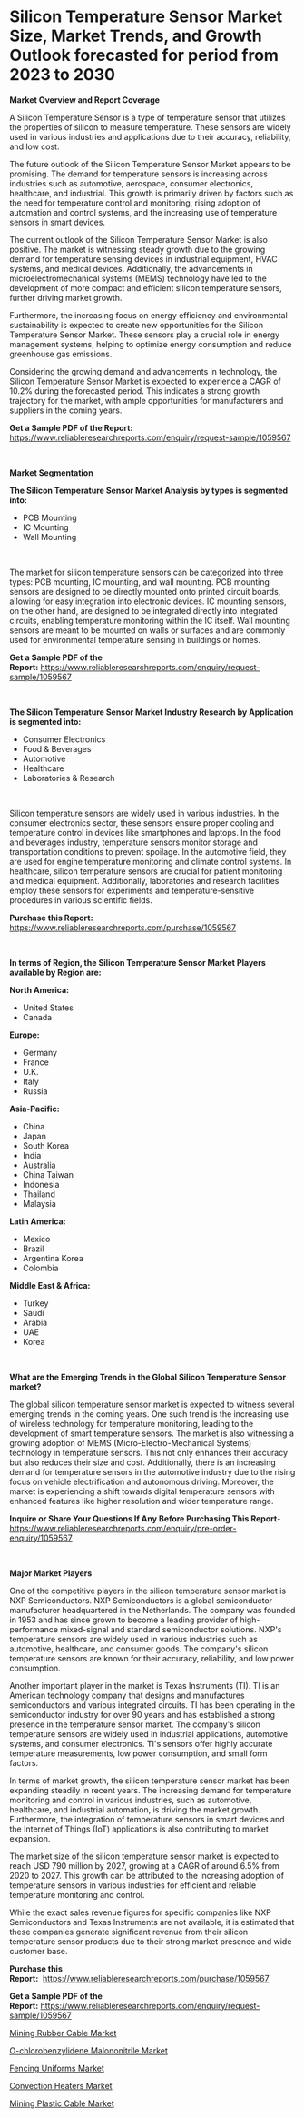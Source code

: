 <p><h1>Silicon Temperature Sensor Market Size, Market Trends, and Growth Outlook forecasted for period from 2023 to 2030</h1></p><p><strong>Market Overview and Report Coverage</strong></p>
<p><p>A Silicon Temperature Sensor is a type of temperature sensor that utilizes the properties of silicon to measure temperature. These sensors are widely used in various industries and applications due to their accuracy, reliability, and low cost.</p><p>The future outlook of the Silicon Temperature Sensor Market appears to be promising. The demand for temperature sensors is increasing across industries such as automotive, aerospace, consumer electronics, healthcare, and industrial. This growth is primarily driven by factors such as the need for temperature control and monitoring, rising adoption of automation and control systems, and the increasing use of temperature sensors in smart devices.</p><p>The current outlook of the Silicon Temperature Sensor Market is also positive. The market is witnessing steady growth due to the growing demand for temperature sensing devices in industrial equipment, HVAC systems, and medical devices. Additionally, the advancements in microelectromechanical systems (MEMS) technology have led to the development of more compact and efficient silicon temperature sensors, further driving market growth.</p><p>Furthermore, the increasing focus on energy efficiency and environmental sustainability is expected to create new opportunities for the Silicon Temperature Sensor Market. These sensors play a crucial role in energy management systems, helping to optimize energy consumption and reduce greenhouse gas emissions.</p><p>Considering the growing demand and advancements in technology, the Silicon Temperature Sensor Market is expected to experience a CAGR of 10.2% during the forecasted period. This indicates a strong growth trajectory for the market, with ample opportunities for manufacturers and suppliers in the coming years.</p></p>
<p><strong>Get a Sample PDF of the Report:</strong> <a href="https://www.reliableresearchreports.com/enquiry/request-sample/1059567">https://www.reliableresearchreports.com/enquiry/request-sample/1059567</a></p>
<p>&nbsp;</p>
<p><strong>Market Segmentation</strong></p>
<p><strong>The Silicon Temperature Sensor Market Analysis by types is segmented into:</strong></p>
<p><ul><li>PCB Mounting</li><li>IC Mounting</li><li>Wall Mounting</li></ul></p>
<p>&nbsp;</p>
<p><p>The market for silicon temperature sensors can be categorized into three types: PCB mounting, IC mounting, and wall mounting. PCB mounting sensors are designed to be directly mounted onto printed circuit boards, allowing for easy integration into electronic devices. IC mounting sensors, on the other hand, are designed to be integrated directly into integrated circuits, enabling temperature monitoring within the IC itself. Wall mounting sensors are meant to be mounted on walls or surfaces and are commonly used for environmental temperature sensing in buildings or homes.</p></p>
<p><strong>Get a Sample PDF of the Report:</strong>&nbsp;<a href="https://www.reliableresearchreports.com/enquiry/request-sample/1059567">https://www.reliableresearchreports.com/enquiry/request-sample/1059567</a></p>
<p>&nbsp;</p>
<p><strong>The Silicon Temperature Sensor Market Industry Research by Application is segmented into:</strong></p>
<p><ul><li>Consumer Electronics</li><li>Food & Beverages</li><li>Automotive</li><li>Healthcare</li><li>Laboratories & Research</li></ul></p>
<p>&nbsp;</p>
<p><p>Silicon temperature sensors are widely used in various industries. In the consumer electronics sector, these sensors ensure proper cooling and temperature control in devices like smartphones and laptops. In the food and beverages industry, temperature sensors monitor storage and transportation conditions to prevent spoilage. In the automotive field, they are used for engine temperature monitoring and climate control systems. In healthcare, silicon temperature sensors are crucial for patient monitoring and medical equipment. Additionally, laboratories and research facilities employ these sensors for experiments and temperature-sensitive procedures in various scientific fields.</p></p>
<p><strong>Purchase this Report:</strong>&nbsp; <a href="https://www.reliableresearchreports.com/purchase/1059567">https://www.reliableresearchreports.com/purchase/1059567</a></p>
<p>&nbsp;</p>
<p><strong>In terms of Region, the Silicon Temperature Sensor Market Players available by Region are:</strong></p>
<p>
    <p> <strong> North America: </strong>
        <ul>
            <li>United States</li>
            <li>Canada</li>
        </ul>
        </p> 
    <p> <strong> Europe: </strong>
        <ul>
            <li>Germany</li>
            <li>France</li>
            <li>U.K.</li>
            <li>Italy</li>
            <li>Russia</li>
        </ul>
        </p> 
    <p> <strong> Asia-Pacific: </strong>
        <ul>
            <li>China</li>
            <li>Japan</li>
            <li>South Korea</li>
            <li>India</li>
            <li>Australia</li>
            <li>China Taiwan</li>
            <li>Indonesia</li>
            <li>Thailand</li>
            <li>Malaysia</li>
        </ul>
        </p> 
    <p> <strong> Latin America: </strong>
        <ul>
            <li>Mexico</li>
            <li>Brazil</li>
            <li>Argentina Korea</li>
            <li>Colombia</li>
        </ul>
        </p> 
    <p> <strong> Middle East & Africa: </strong>
        <ul>
            <li>Turkey</li>
            <li>Saudi</li>
            <li>Arabia</li>
            <li>UAE</li>
            <li>Korea</li>
        </ul>
    </p>
    </p>
<p>&nbsp;</p>
<p><strong>What are the Emerging Trends in the Global Silicon Temperature Sensor market?</strong></p>
<p><p>The global silicon temperature sensor market is expected to witness several emerging trends in the coming years. One such trend is the increasing use of wireless technology for temperature monitoring, leading to the development of smart temperature sensors. The market is also witnessing a growing adoption of MEMS (Micro-Electro-Mechanical Systems) technology in temperature sensors. This not only enhances their accuracy but also reduces their size and cost. Additionally, there is an increasing demand for temperature sensors in the automotive industry due to the rising focus on vehicle electrification and autonomous driving. Moreover, the market is experiencing a shift towards digital temperature sensors with enhanced features like higher resolution and wider temperature range.</p></p>
<p><strong>Inquire or Share Your Questions If Any Before Purchasing This Report</strong>- <a href="https://www.reliableresearchreports.com/enquiry/pre-order-enquiry/1059567">https://www.reliableresearchreports.com/enquiry/pre-order-enquiry/1059567</a></p>
<p>&nbsp;</p>
<p><strong>Major Market Players</strong></p>
<p><p>One of the competitive players in the silicon temperature sensor market is NXP Semiconductors. NXP Semiconductors is a global semiconductor manufacturer headquartered in the Netherlands. The company was founded in 1953 and has since grown to become a leading provider of high-performance mixed-signal and standard semiconductor solutions. NXP's temperature sensors are widely used in various industries such as automotive, healthcare, and consumer goods. The company's silicon temperature sensors are known for their accuracy, reliability, and low power consumption.</p><p>Another important player in the market is Texas Instruments (TI). TI is an American technology company that designs and manufactures semiconductors and various integrated circuits. TI has been operating in the semiconductor industry for over 90 years and has established a strong presence in the temperature sensor market. The company's silicon temperature sensors are widely used in industrial applications, automotive systems, and consumer electronics. TI's sensors offer highly accurate temperature measurements, low power consumption, and small form factors.</p><p>In terms of market growth, the silicon temperature sensor market has been expanding steadily in recent years. The increasing demand for temperature monitoring and control in various industries, such as automotive, healthcare, and industrial automation, is driving the market growth. Furthermore, the integration of temperature sensors in smart devices and the Internet of Things (IoT) applications is also contributing to market expansion.</p><p>The market size of the silicon temperature sensor market is expected to reach USD 790 million by 2027, growing at a CAGR of around 6.5% from 2020 to 2027. This growth can be attributed to the increasing adoption of temperature sensors in various industries for efficient and reliable temperature monitoring and control.</p><p>While the exact sales revenue figures for specific companies like NXP Semiconductors and Texas Instruments are not available, it is estimated that these companies generate significant revenue from their silicon temperature sensor products due to their strong market presence and wide customer base.</p></p>
<p><strong>Purchase this Report:</strong>&nbsp;&nbsp;<a href="https://www.reliableresearchreports.com/purchase/1059567">https://www.reliableresearchreports.com/purchase/1059567</a></p>
<p></p>
<p><strong>Get a Sample PDF of the Report:</strong>&nbsp;<a href="https://www.reliableresearchreports.com/enquiry/request-sample/1059567">https://www.reliableresearchreports.com/enquiry/request-sample/1059567</a></p>
<p><p><a href="https://www.linkedin.com/pulse/mining-rubber-cable-market-size-growth-forecast-from-2023-8mlpe/">Mining Rubber Cable Market</a></p><p><a href="https://www.linkedin.com/pulse/decoding-o-chlorobenzylidene-malononitrile-market-deep-dive-f6kne/">O-chlorobenzylidene Malononitrile Market</a></p><p><a href="https://medium.com/@krishna_35021/fencing-uniforms-market-size-growth-forecast-2023-2030-bf17f49acc97">Fencing Uniforms Market</a></p><p><a href="https://medium.com/@nathanl41025/convection-heaters-market-size-growth-forecast-2023-2030-2f73e5c46e3d">Convection Heaters Market</a></p><p><a href="https://www.linkedin.com/pulse/mining-plastic-cable-market-challenges-opportunities-growth-d8uae/">Mining Plastic Cable Market</a></p></p>